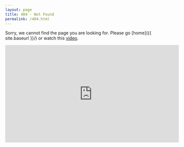 ```yaml
---
layout: page
title: 404 - Not Found
permalink: /404.html
---
```


Sorry, we cannot find the page you are looking for. Please go [home]({{ site.baseurl }}/) or watch this <a href="https://www.youtube.com/watch?v=w68qZ8JvBds" target="_blank">video</a>.

<div class="video-container"><iframe width="560" height="315" src="https://www.youtube.com/embed/w68qZ8JvBds" frameborder="0" allowfullscreen></iframe></div>